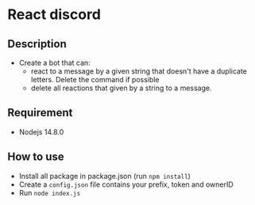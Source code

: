 # React discord

## Description

- Create a bot that can:
    + react to a message by a given string that doesn't have a duplicate letters. Delete the command if possible
    + delete all reactions that given by a string to a message.

## Requirement

- Nodejs 14.8.0

## How to use
- Install all package in package.json (run `npm install`)
- Create a `config.json` file contains your prefix, token and ownerID
- Run `node index.js`
